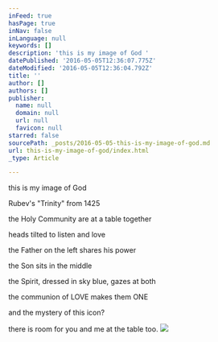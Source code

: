 ```yaml
---
inFeed: true
hasPage: true
inNav: false
inLanguage: null
keywords: []
description: 'this is my image of God '
datePublished: '2016-05-05T12:36:07.775Z'
dateModified: '2016-05-05T12:36:04.792Z'
title: ''
author: []
authors: []
publisher:
  name: null
  domain: null
  url: null
  favicon: null
starred: false
sourcePath: _posts/2016-05-05-this-is-my-image-of-god.md
url: this-is-my-image-of-god/index.html
_type: Article

---
```

this is my image of God 

Rubev's "Trinity" from 1425

the Holy Community are at a table together 

heads tilted to listen and love 

the Father on the left shares his power 

the Son sits in the middle 

the Spirit, dressed in sky blue, gazes at both

the communion of LOVE makes them ONE

and the mystery of this icon? 

there is room for you and me at the table too.
![](https://the-grid-user-content.s3-us-west-2.amazonaws.com/0fe117b4-262f-4af8-9c53-fbd39c7fc794.jpg)